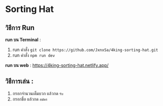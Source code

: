 # Sorting Hat

## วิธีการ Run  
**run บน Terminal** :  
 1. run คำสั่ง ```git clone https://github.com/JxnxSa/4king-sorting-hat.git```
 2. run คำสั่ง ```npm run dev```
    
**run บน web** : https://4king-sorting-hat.netlify.app/

## วิธีการเล่น :
1. กรอกจำนวนเต็มบวก แล้วกด ```รับ```
2. กรอกชื่อ แล้วกด ```สมัคร``` 
